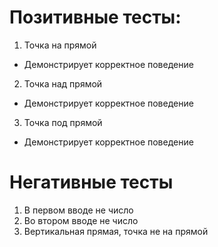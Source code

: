 # Позитивные тесты: 

1. Точка на прямой
 - Демонстрирует корректное поведение

2. Точка над прямой
 - Демонстрирует корректное поведение

3. Точка под прямой
 - Демонстрирует корректное поведение

# Негативные тесты

1. В первом вводе не число
2. Во втором вводе не число
3. Вертикальная прямая, точка не на прямой
